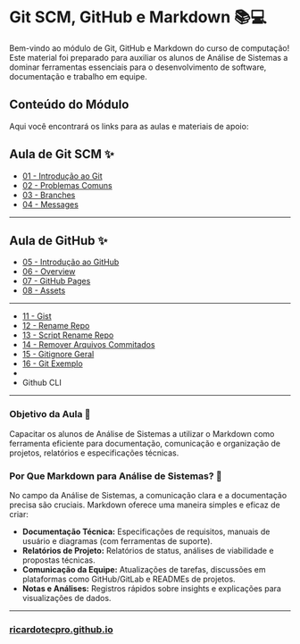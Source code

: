 # Git SCM, GitHub e Markdown 📚💻

Bem-vindo ao módulo de Git, GitHub e Markdown do curso de computação\! Este material foi preparado para auxiliar os alunos de Análise de Sistemas a dominar ferramentas essenciais para o desenvolvimento de software, documentação e trabalho em equipe.

## Conteúdo do Módulo

Aqui você encontrará os links para as aulas e materiais de apoio:

## Aula de Git SCM ✨
* [01 - Introdução ao Git](topicos/01_introducao_ao_git.md)
* [02 - Problemas Comuns](topicos/02_problemas_comuns.md)
* [03 - Branches](topicos/03_branches.md)
* [04 - Messages](topicos/04_messagens.md)

-----
## Aula de GitHub ✨

* [05 - Introdução ao GitHub](topicos/05_introducao_ao_github.md)
* [06 - Overview](topicos/06_overview.md)
* [07 - GitHub Pages](topicos/07_githubpages.md)
* [08 - Assets](topicos/08_assets.md)

-----

* [11 - Gist](topicos/11_gist.md)
* [12 - Rename Repo](topicos/12_rename_repo.md)
* [13 - Script Rename Repo](topicos/13_script_rename_repo.md)
* [14 - Remover Arquivos Commitados](topicos/14_remover_arquivos_commitados.md)
* [15 - Gitignore Geral](topicos/15_gitignore_geral.md)
* [16 - Git Exemplo](topicos/16_git_exemplo.md)
* 
* Github CLI

-----

### Objetivo da Aula 🎯

Capacitar os alunos de Análise de Sistemas a utilizar o Markdown como ferramenta eficiente para documentação, comunicação e organização de projetos, relatórios e especificações técnicas.

### Por Que Markdown para Análise de Sistemas? 🤔

No campo da Análise de Sistemas, a comunicação clara e a documentação precisa são cruciais. Markdown oferece uma maneira simples e eficaz de criar:

* **Documentação Técnica:** Especificações de requisitos, manuais de usuário e diagramas (com ferramentas de suporte).
* **Relatórios de Projeto:** Relatórios de status, análises de viabilidade e propostas técnicas.
* **Comunicação da Equipe:** Atualizações de tarefas, discussões em plataformas como GitHub/GitLab e READMEs de projetos.
* **Notas e Análises:** Registros rápidos sobre insights e explicações para visualizações de dados.

---

### [ricardotecpro.github.io](https://ricardotecpro.github.io/)
